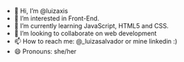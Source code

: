 - 👋 Hi, I’m @luizaxis
- 👀 I’m interested in Front-End.
- 🌱 I’m currently learning JavaScript, HTML5 and CSS.
- 💞️ I’m looking to collaborate on web development
- 📫 How to reach me: @_luizasalvador or mine linkedin :)
- 😄 Pronouns: she/her

<!---
luizaxis/luizaxis is a ✨ special ✨ repository because its `README.md` (this file) appears on your GitHub profile.
You can click the Preview link to take a look at your changes.
--->
